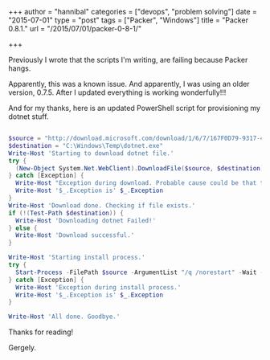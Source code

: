 +++
author = "hannibal"
categories = ["devops", "problem solving"]
date = "2015-07-01"
type = "post"
tags = ["Packer", "Windows"]
title = "Packer 0.8.1."
url = "/2015/07/01/packer-0-8-1/"

+++

Previously I wrote that the scripts I'm writing, are failing because Packer hangs.

Apparently, this was a known issue. And apparently, I was using an older version, 0.7.5. After I updated everything is working wonderfully!!!

And for my thanks, here is an updated PowerShell script for provisioning my dotnet stuff.

~~~powershell

$source = "http://download.microsoft.com/download/1/6/7/167F0D79-9317-48AE-AEDB-17120579F8E2/NDP451-KB2858728-x86-x64-AllOS-ENU.exe"
$destination = "C:\Windows\Temp\dotnet.exe"
Write-Host 'Starting to download dotnet file.'
try {
  (New-Object System.Net.WebClient).DownloadFile($source, $destination)
} catch [Exception] {
  Write-Host "Exception during download. Probable cause could be that the directory or the file didn't exist."
  Write-Host '$_.Exception is' $_.Exception
}
Write-Host 'Download done. Checking if file exists.'
if (!(Test-Path $destination)) {
  Write-Host 'Downloading dotnet Failed!'
} else {
  Write-Host 'Download successful.'
}

Write-Host 'Starting install process.'
try {
  Start-Process -FilePath $source -ArgumentList "/q /norestart" -Wait -PassThru
} catch [Exception] {
  Write-Host 'Exception during install process.'
  Write-Host '$_.Exception is' $_.Exception
}

Write-Host 'All done. Goodbye.'
~~~

Thanks for reading!

Gergely.
